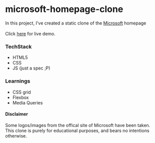 # microsoft-homepage-clone

In this project, I've created a static clone of the [Microsoft](https://www.microsoft.com/) homepage 
<br />
<br />
Click [here](https://a1kill.github.io/microsoft-homepage-clone/) for live demo.

### TechStack

- HTML5
- CSS
- JS (just a spec ;P)

### Learnings

- CSS grid
- Flexbox
- Media Queries

#### Disclaimer

Some logos/images from the offical site of Microsoft have been taken. 
<br />
This clone is purely for educational purposes, and bears no intentions otherwise.
